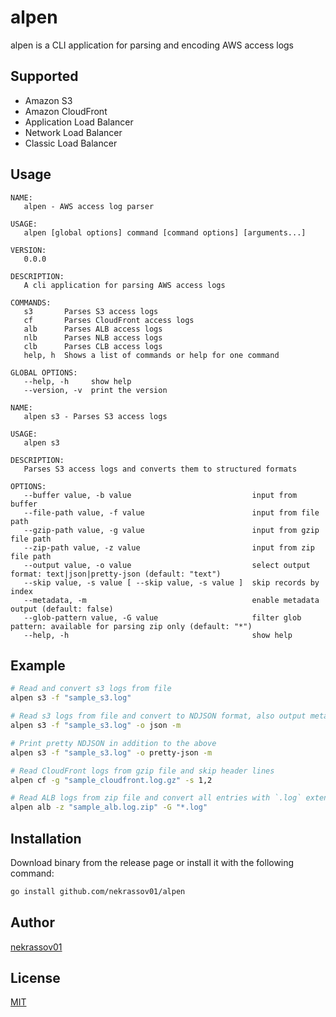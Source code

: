 alpen
=====

alpen is a CLI application for parsing and encoding AWS access logs

Supported
---------

- Amazon S3
- Amazon CloudFront
- Application Load Balancer
- Network Load Balancer
- Classic Load Balancer

Usage
-----

```text
NAME:
   alpen - AWS access log parser

USAGE:
   alpen [global options] command [command options] [arguments...]

VERSION:
   0.0.0

DESCRIPTION:
   A cli application for parsing AWS access logs

COMMANDS:
   s3       Parses S3 access logs
   cf       Parses CloudFront access logs
   alb      Parses ALB access logs
   nlb      Parses NLB access logs
   clb      Parses CLB access logs
   help, h  Shows a list of commands or help for one command

GLOBAL OPTIONS:
   --help, -h     show help
   --version, -v  print the version
```

```text
NAME:
   alpen s3 - Parses S3 access logs

USAGE:
   alpen s3

DESCRIPTION:
   Parses S3 access logs and converts them to structured formats

OPTIONS:
   --buffer value, -b value                           input from buffer
   --file-path value, -f value                        input from file path
   --gzip-path value, -g value                        input from gzip file path
   --zip-path value, -z value                         input from zip file path
   --output value, -o value                           select output format: text|json|pretty-json (default: "text")
   --skip value, -s value [ --skip value, -s value ]  skip records by index
   --metadata, -m                                     enable metadata output (default: false)
   --glob-pattern value, -G value                     filter glob pattern: available for parsing zip only (default: "*")
   --help, -h                                         show help
```

Example
-------

```sh
# Read and convert s3 logs from file
alpen s3 -f "sample_s3.log"

# Read s3 logs from file and convert to NDJSON format, also output metadata
alpen s3 -f "sample_s3.log" -o json -m

# Print pretty NDJSON in addition to the above
alpen s3 -f "sample_s3.log" -o pretty-json -m

# Read CloudFront logs from gzip file and skip header lines
alpen cf -g "sample_cloudfront.log.gz" -s 1,2

# Read ALB logs from zip file and convert all entries with `.log` extension
alpen alb -z "sample_alb.log.zip" -G "*.log"
```

Installation
------------

Download binary from the release page or install it with the following command:

```sh
go install github.com/nekrassov01/alpen
```

Author
------

[nekrassov01](https://github.com/nekrassov01)

License
-------

[MIT](https://github.com/nekrassov01/alpen/blob/main/LICENSE)
